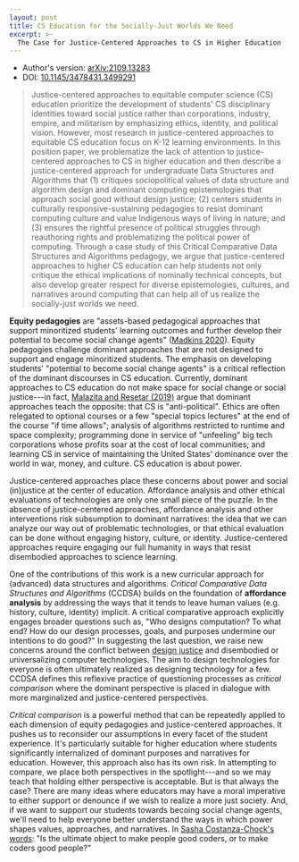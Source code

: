 ```yaml
---
layout: post
title: CS Education for the Socially-Just Worlds We Need
excerpt: >-
  The Case for Justice-Centered Approaches to CS in Higher Education
---
```


- Author's version: [arXiv:2109.13283](https://arxiv.org/abs/2109.13283)
- DOI: [10.1145/3478431.3499291](https://doi.org/10.1145/3478431.3499291)

> Justice-centered approaches to equitable computer science (CS) education prioritize the development of students' CS disciplinary identities toward social justice rather than corporations, industry, empire, and militarism by emphasizing ethics, identity, and political vision. However, most research in justice-centered approaches to equitable CS education focus on K-12 learning environments. In this position paper, we problematize the lack of attention to justice-centered approaches to CS in higher education and then describe a justice-centered approach for undergraduate Data Structures and Algorithms that (1) critiques sociopolitical values of data structure and algorithm design and dominant computing epistemologies that approach social good without design justice; (2) centers students in culturally responsive-sustaining pedagogies to resist dominant computing culture and value Indigenous ways of living in nature; and (3) ensures the rightful presence of political struggles through reauthoring rights and problematizing the political power of computing. Through a case study of this Critical Comparative Data Structures and Algorithms pedagogy, we argue that justice-centered approaches to higher CS education can help students not only critique the ethical implications of nominally technical concepts, but also develop greater respect for diverse epistemologies, cultures, and narratives around computing that can help all of us realize the socially-just worlds we need.

**Equity pedagogies** are "assets-based pedagogical approaches that support minoritized students' learning outcomes and further develop their potential to become social change agents" ([Madkins 2020](https://doi.org/10.26716/jcsi.2020.03.2.1)). Equity pedagogies challenge dominant approaches that are not designed to support and engage minoritized students. The emphasis on developing students' "potential to become social change agents" is a critical reflection of the dominant discourses in CS education. Currently, dominant approaches to CS education do not make space for social change or social justice---in fact, [Malazita and Resetar (2019)](https://doi.org/10.1080/14626268.2019.1682616) argue that dominant approaches teach the opposite: that CS is "anti-political". Ethics are often relegated to optional courses or a few "special topics lectures" at the end of the course "if time allows"; analysis of algorithms restricted to runtime and space complexity; programming done in service of "unfeeling" big tech corporations whose profits soar at the cost of local communities; and learning CS in service of maintaining the United States' dominance over the world in war, money, and culture. CS education is about power.

Justice-centered approaches place these concerns about power and social (in)justice at the center of education. Affordance analysis and other ethical evaluations of technologies are only one small piece of the puzzle. In the absence of justice-centered approaches, affordance analysis and other interventions risk subsumption to dominant narratives: the idea that we can analyze our way out of problematic technologies, or that ethical evaluation can be done without engaging history, culture, or identity. Justice-centered approaches require engaging our full humanity in ways that resist disembodied approaches to science learning.

One of the contributions of this work is a new curricular approach for (advanced) data structures and algorithms. *Critical Comparative Data Structures and Algorithms* (CCDSA) builds on the foundation of **affordance analysis** by addressing the ways that it tends to leave human values (e.g. history, culture, identity) implicit. A critical comparative approach explicitly engages broader questions such as, "Who designs computation? To what end? How do our design processes, goals, and purposes undermine our intentions to do good?" In suggesting the last question, we raise new concerns around the conflict between [design justice](https://design-justice.pubpub.org/) and disembodied or universalizing computer technologies. The aim to design technologies for everyone is often ultimately realized as designing technology for a few. CCDSA defines this reflexive practice of questioning processes as *critical comparison* where the dominant perspective is placed in dialogue with more marginalized and justice-centered perspectives.

*Critical comparison* is a powerful method that can be repeatedly applied to each dimension of equity pedagogies and justice-centered approaches. It pushes us to reconsider our assumptions in every facet of the student experience. It's particularly suitable for higher education where students significantly internalized of dominant purposes and narratives for education. However, this approach also has its own risk. In attempting to compare, we place both perspectives in the spotlight---and so we may teach that holding either perspective is acceptable. But is that always the case? There are many ideas where educators may have a moral imperative to either support or denounce if we wish to realize a more just society. And, if we want to support our students towards becoing social change agents, we'll need to help everyone better understand the ways in which power shapes values, approaches, and narratives. In [Sasha Costanza-Chock's words](https://design-justice.pubpub.org/pub/y2ymuvuk/release/1#make-all-people-good-coders-or-make-all-coders-good-people): "Is the ultimate object to make people good coders, or to make coders good people?"
